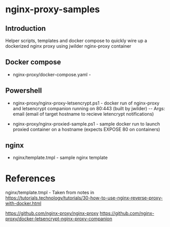 # nginx-proxy-samples

## Introduction

Helper scripts, templates and docker compose to quickly wire up a dockerized nginx proxy using jwilder nginx-proxy container

## Docker compose

- nginx-proxy/docker-compose.yaml -

## Powershell

- nginx-proxy/nginx-proxy-letsencrypt.ps1 - docker run of nginx-proxy and letsencrypt companion running on 80:443 (built by jwilder)
  -- Args: email (email of target hostname to recieve letencrypt notifications)

- nginx-proxy/nginx-proxied-sample.ps1 - sample docker run to launch proxied container on a hostname (expects EXPOSE 80 on containers)

## nginx

- nginx/template.tmpl - sample nginx template

# References

nginx/template.tmpl -
Taken from notes in https://tutorials.technology/tutorials/30-how-to-use-nginx-reverse-proxy-with-docker.html

https://github.com/nginx-proxy/nginx-proxy
https://github.com/nginx-proxy/docker-letsencrypt-nginx-proxy-companion
